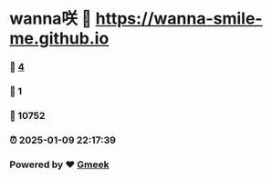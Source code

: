 # wanna咲 :link: https://wanna-smile-me.github.io 
### :page_facing_up: [4](https://wanna-smile-me.github.io/tag.html) 
### :speech_balloon: 1 
### :hibiscus: 10752 
### :alarm_clock: 2025-01-09 22:17:39 
### Powered by :heart: [Gmeek](https://github.com/Meekdai/Gmeek)
